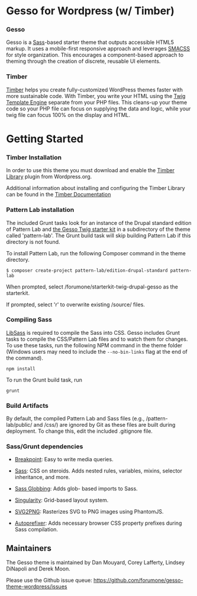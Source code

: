 # Gesso for Wordpress (w/ Timber)

### Gesso
Gesso is a [Sass](http://sass-lang.com/)-based starter theme that outputs
accessible HTML5 markup. It uses a mobile-first responsive approach and
leverages [SMACSS](https://smacss.com/) for style organization. This
encourages a component-based approach to theming through the creation of
discrete, reusable UI elements.

### Timber
[Timber](https://upstatement.com/timber/) helps you create fully-customized WordPress themes faster with more sustainable code. With Timber, you write your HTML using the [Twig Template Engine](http://twig.sensiolabs.org/doc/templates.html) separate from your PHP files. This cleans-up your theme code so your PHP file can focus on supplying the data and logic, while your twig file can focus 100% on the display and HTML.

# Getting Started

### Timber Installation
In order to use this theme you must download and enable the [Timber Library](http://wordpress.org/plugins/timber-library/) plugin from Wordpress.org.

Additional information about installing and configuring the Timber Library can be found in the [Timber Documentation](http://timber.github.io/timber/#installation)

### Pattern Lab installation

The included Grunt tasks look for an instance of the Drupal standard edition of
Pattern Lab and [the Gesso Twig starter kit](https://github.com/forumone/starterkit-twig-drupal-gesso)
in a subdirectory of the theme called 'pattern-lab'.  The Grunt build task will
skip building Pattern Lab if this directory is not found.

To install Pattern Lab, run the following Composer command in
the theme directory.

```
$ composer create-project pattern-lab/edition-drupal-standard pattern-lab
```

When prompted, select /forumone/starterkit-twig-drupal-gesso as the starterkit.

If prompted, select 'r' to overwrite existing /source/ files.


### Compiling Sass

[LibSass](http://sass-lang.com/libsass) is required to compile the Sass into
CSS. Gesso includes Grunt tasks to compile the CSS/Pattern Lab files and to
watch them for changes.  To use these tasks, run the following NPM command in
the theme folder (Windows users may need to include the `--no-bin-links` flag at
the end of the command).

```
npm install
```

To run the Grunt build task, run

```
grunt
```


### Build Artifacts

By default, the compiled Pattern Lab and Sass files (e.g., /pattern-lab/public/
and /css/) are ignored by Git as these files are built during deployment.
To change this, edit the included .gitignore file.


### Sass/Grunt dependencies

* [Breakpoint](http://breakpoint-sass.com): Easy to write media queries.

* [Sass](http://sass-lang.com): CSS on steroids. Adds nested rules, variables,
mixins, selector inheritance, and more.

* [Sass Globbing](https://github.com/DennisBecker/grunt-sass-globbing): Adds glob-
based imports to Sass.

* [Singularity](http://singularity.gs): Grid-based layout system.

* [SVG2PNG](https://github.com/dbushell/grunt-svg2png): Rasterizes SVG to PNG images using PhantomJS.

* [Autoprefixer](https://github.com/postcss/autoprefixer): Adds necessary browser CSS property prefixes during Sass compilation.


## Maintainers

The Gesso theme is maintained by Dan Mouyard, Corey Lafferty, Lindsey DiNapoli and Derek Moon.

Please use the Github issue queue: https://github.com/forumone/gesso-theme-wordpress/issues
